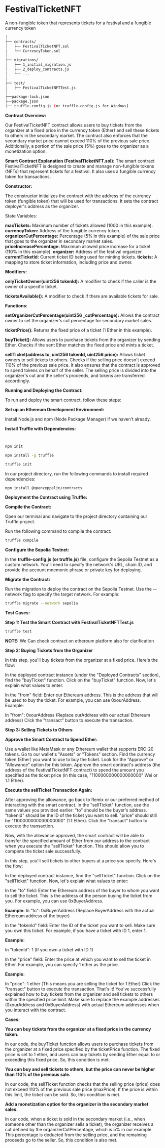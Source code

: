 # FestivalTicketNFT
A non-fungible token that represents tickets for a festival and a fungible currency token

```bash
│
├── contracts/
│   ├── FestivalTicketNFT.sol
│   └── CurrencyToken.sol
│
├── migrations/
│   ├── 1_initial_migration.js
│   ├── 2_deploy_contracts.js
│   └── ...
│
├── test/
│   ├── FestivalTicketNFTTest.js
│
├──package-lock.json    
├──package.json 
├── truffle-config.js (or truffle-config.js for Windows)
```
**Contract Overview:**


Our FestivalTicketNFT contract allows users to buy tickets from the organizer at a fixed price in the currency token (Ether) and sell these tickets to others in the secondary market. The contract also enforces that the secondary market price cannot exceed 110% of the previous sale price. Additionally, a portion of the sale price (5%) goes to the organizer as a monetization option.

**Smart Contract Explanation (FestivalTicketNFT.sol):**
The smart contract FestivalTicketNFT is designed to create and manage non-fungible tokens (NFTs) that represent tickets for a festival. It also uses a fungible currency token for transactions.

**Constructor:**

The constructor initializes the contract with the address of the currency token (fungible token) that will be used for transactions.
It sets the contract deployer's address as the organizer.

State Variables:

**maxTickets:** Maximum number of tickets allowed (1000 in this example).
**currencyToken:** Address of the fungible currency token.
**organizerCutPercentage:** Percentage (5% in this example) of the sale price that goes to the organizer in secondary market sales.
**priceIncreasePercentage:** Maximum allowed price increase for a ticket (110% in this example).
**organizer:** Address of the festival organizer.
**currentTicketId:** Current ticket ID being used for minting tickets.
**tickets:** A mapping to store ticket information, including price and owner.

**Modifiers:**

**onlyTicketOwner(uint256 tokenId):** A modifier to check if the caller is the owner of a specific ticket.

**ticketsAvailable():** A modifier to check if there are available tickets for sale.

**Functions:**

**setOrganizerCutPercentage(uint256 _cutPercentage):** Allows the contract owner to set the organizer's cut percentage for secondary market sales.

**ticketPrice():** Returns the fixed price of a ticket (1 Ether in this example).

**buyTicket():** Allows users to purchase tickets from the organizer by sending Ether. Checks if the sent Ether matches the fixed price and mints a ticket.

**sellTicket(address to, uint256 tokenId, uint256 price):** Allows ticket owners to sell tickets to others. Checks if the selling price doesn't exceed 110% of the previous sale price. It also ensures that the contract is approved to spend tokens on behalf of the seller. The selling price is divided into the organizer's cut and the seller's proceeds, and tokens are transferred accordingly.


**Running and Deploying the Contract:**

To run and deploy the smart contract, follow these steps:

**Set up an Ethereum Development Environment:**

Install Node.js and npm (Node Package Manager) if we haven't already.


**Install Truffle with Dependencies:**

```bash


npm init

npm install -g truffle

truffle init
```

In our project directory, run the following commands to install required dependencies:

```bash
npm install @openzeppelin/contracts
```


**Deployment the Contract using Truffle:**

**Compile the Contract:**

Open our terminal and navigate to the project directory containing our Truffle project.

Run the following command to compile the contract:

```bash
truffle compile
```

**Configure the Sepolia Testnet:**

In the **truffle-config.js (or truffle.js)** file, configure the Sepolia Testnet as a custom network. You'll need to specify the network's URL, chain ID, and provide the account mnemonic phrase or private key for deploying.

**Migrate the Contract:**

Run the migration to deploy the contract on the Sepolia Testnet. Use the --network flag to specify the target network. For example:


```bash
truffle migrate --network sepolia
```

**Test Cases:**

**Step 1: Test the Smart Contract with FestivalTicketNFTTest.js**


```bash
truffle test
```


**NOTE:** We Can check contract on ethereum platform also for clarification


**Step 2: Buying Tickets from the Organizer**

In this step, you'll buy tickets from the organizer at a fixed price. Here's the flow:

In the deployed contract instance (under the "Deployed Contracts" section), find the "buyTicket" function.
Click on the "buyTicket" function.
Now, let's explain what values to enter:

In the "from" field: Enter our Ethereum address. This is the address that will be used to buy the ticket. For example, you can use 0xourAddress.
Example:

In "from": 0xourAddress (Replace ourAddress with our actual Ethereum address)
Click the "transact" button to execute the transaction.


**Step 3: Selling Tickets to Others**

**Approve the Smart Contract to Spend Ether:**

Use a wallet like MetaMask or any Ethereum wallet that supports ERC-20 tokens.
Go to our wallet's "Assets" or "Tokens" section.
Find the currency token (Ether) you want to use to buy the ticket.
Look for the "Approve" or "Allowance" option for this token.
Approve the smart contract's address (the address of the FestivalTicketNFT contract) to spend the amount you specified as the ticket price (in this case, "1100000000000000000" Wei or 1.1 Ether).


**Execute the sellTicket Transaction Again:**

After approving the allowance, go back to Remix or our preferred method of interacting with the smart contract.
In the "sellTicket" function, use the same values you provided earlier:
"to" should be the buyer's address.
"tokenId" should be the ID of the ticket you want to sell.
"price" should still be "1100000000000000000" (1.1 Ether).
Click the "transact" button to execute the transaction.

Now, with the allowance approved, the smart contract will be able to transfer the specified amount of Ether from our address to the contract when you execute the "sellTicket" function. This should allow you to complete the ticket sale successfully.

In this step, you'll sell tickets to other buyers at a price you specify. Here's the flow:

In the deployed contract instance, find the "sellTicket" function.
Click on the "sellTicket" function.
Now, let's explain what values to enter:

In the "to" field: Enter the Ethereum address of the buyer to whom you want to sell the ticket. This is the address of the person buying the ticket from you. For example, you can use 0xBuyerAddress.


**Example:**
In "to": 0xBuyerAddress (Replace BuyerAddress with the actual Ethereum address of the buyer)

In the "tokenId" field: Enter the ID of the ticket you want to sell. Make sure you own this ticket. For example, if you have a ticket with ID 1, enter 1.

**Example:**

In "tokenId": 1 (If you own a ticket with ID 1)

In the "price" field: Enter the price at which you want to sell the ticket in Ether. For example, you can specify 1 ether as the price.

**Example:**

In "price": 1 ether (This means you are selling the ticket for 1 Ether)
Click the "transact" button to execute the transaction.
That's it! You've successfully explained how to buy tickets from the organizer and sell tickets to others within the specified price limit. Make sure to replace the example addresses (0xourAddress and 0xBuyerAddress) with actual Ethereum addresses when you interact with the contract.


**Cases:**

**You can buy tickets from the organizer at a fixed price in the currency token.**

In our code, the buyTicket function allows users to purchase tickets from the organizer at a fixed price specified by the ticketPrice function. The fixed price is set to 1 ether, and users can buy tickets by sending Ether equal to or exceeding this fixed price. So, this condition is met.

**You can buy and sell tickets to others, but the price can never be higher than 110% of the previous sale.**

In our code, the sellTicket function checks that the selling price (price) does not exceed 110% of the previous sale price (maxPrice). If the price is within this limit, the ticket can be sold. So, this condition is met.

**Add a monetization option for the organizer in the secondary market sales.**

In our code, when a ticket is sold in the secondary market (i.e., when someone other than the organizer sells a ticket), the organizer receives a cut defined by the organizerCutPercentage, which is 5% in our example. This percentage is deducted from the selling price, and the remaining proceeds go to the seller. So, this condition is also met.


